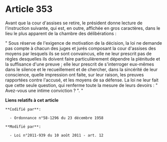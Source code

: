 # Article 353

Avant que la cour d'assises se retire, le président donne lecture de l'instruction suivante, qui est, en outre, affichée en
gros caractères, dans le lieu le plus apparent de la chambre des délibérations : 

"       Sous réserve de l'exigence de motivation de la décision, la loi ne demande pas compte à chacun des juges et jurés
composant la cour d'assises  des moyens par lesquels ils se sont convaincus, elle ne leur prescrit pas de règles desquelles
ils doivent faire particulièrement dépendre la plénitude et la suffisance d'une preuve ; elle leur prescrit de s'interroger
eux-mêmes dans le silence et le recueillement et de chercher, dans la sincérité de leur conscience, quelle impression ont
faite, sur leur raison, les preuves rapportées contre l'accusé, et les moyens de sa défense. La loi ne leur fait que cette
seule question, qui renferme toute la mesure de leurs devoirs : " Avez-vous une intime conviction ? ". "

**Liens relatifs à cet article**

	**Codifié par**:

	  - Ordonnance n°58-1296 du 23 décembre 1958

	**Modifié par**:

	  - Loi n°2011-939 du 10 août 2011 - art. 12
